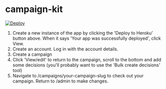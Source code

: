 campaign-kit
=================

 [![Deploy](https://www.herokucdn.com/deploy/button.png)](https://heroku.com/deploy) 

1. Create a new instance of the app by clicking the 'Deploy to Heroku' button above. When it says 'Your app was successfully deployed', click View.
2. Create an account. Log in with the account details.
3. Create a campaign
4. Click 'View/edit' to return to the campaign, scroll to the bottom and add some decisions (you'll probably want to use the 'Bulk create decisions' tool)
5. Navigate to /campaigns/your-campaign-slug to check out your campaign. Return to /admin to make changes.